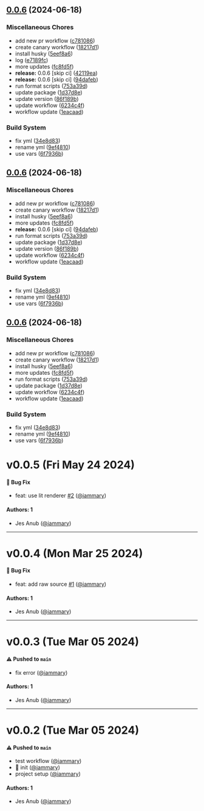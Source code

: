 ## [0.0.6](https://github.com/iammary/storybook-addon-web-component-html/compare/v0.0.5...v0.0.6) (2024-06-18)

### Miscellaneous Chores

- add new pr workflow ([c781086](https://github.com/iammary/storybook-addon-web-component-html/commit/c7810862e4f581eca4be1438bbea0a882d99e1b3))
- create canary workflow ([18217d1](https://github.com/iammary/storybook-addon-web-component-html/commit/18217d100880d45d4c1ab6a6b9ba07435b87b349))
- install husky ([5eef8a6](https://github.com/iammary/storybook-addon-web-component-html/commit/5eef8a6242928da108269486c23e1260293b9af7))
- log ([e7189fc](https://github.com/iammary/storybook-addon-web-component-html/commit/e7189fcb1ed5edb2d8095517678b1e58acc071fa))
- more updates ([fc8fd5f](https://github.com/iammary/storybook-addon-web-component-html/commit/fc8fd5f7c16b2452d7c1fbcfc65c8c7256aff720))
- **release:** 0.0.6 [skip ci] ([42119ea](https://github.com/iammary/storybook-addon-web-component-html/commit/42119eaeed1298d1bb2dc8179180d4bb171dc59c))
- **release:** 0.0.6 [skip ci] ([94dafeb](https://github.com/iammary/storybook-addon-web-component-html/commit/94dafebd1f8088c5e0eb4edbf8283a3a8c4cc971))
- run format scripts ([753a39d](https://github.com/iammary/storybook-addon-web-component-html/commit/753a39ddbfffabde7f00602f501da405d34a1e20))
- update package ([1d37d8e](https://github.com/iammary/storybook-addon-web-component-html/commit/1d37d8ef5add054e1092b00a6a2ec653bab4fbc8))
- update version ([86f189b](https://github.com/iammary/storybook-addon-web-component-html/commit/86f189b36e5744c8980c4a33e0a9f9314b4aa343))
- update workflow ([6234c4f](https://github.com/iammary/storybook-addon-web-component-html/commit/6234c4f5cafe929c68519a46822d755c0b182409))
- workflow update ([1eacaad](https://github.com/iammary/storybook-addon-web-component-html/commit/1eacaadc004164287b4cab10ffc84f26e2880947))

### Build System

- fix yml ([34e8d83](https://github.com/iammary/storybook-addon-web-component-html/commit/34e8d831f1dac2ff606a643785464b919bb521c2))
- rename yml ([9ef4810](https://github.com/iammary/storybook-addon-web-component-html/commit/9ef481011afdc155ef12a41cf726fc893584c4ca))
- use vars ([6f7936b](https://github.com/iammary/storybook-addon-web-component-html/commit/6f7936beee9e7170e9c2f44c996df80cb17072e3))

## [0.0.6](https://github.com/iammary/storybook-addon-web-component-html/compare/v0.0.5...v0.0.6) (2024-06-18)

### Miscellaneous Chores

- add new pr workflow ([c781086](https://github.com/iammary/storybook-addon-web-component-html/commit/c7810862e4f581eca4be1438bbea0a882d99e1b3))
- create canary workflow ([18217d1](https://github.com/iammary/storybook-addon-web-component-html/commit/18217d100880d45d4c1ab6a6b9ba07435b87b349))
- install husky ([5eef8a6](https://github.com/iammary/storybook-addon-web-component-html/commit/5eef8a6242928da108269486c23e1260293b9af7))
- more updates ([fc8fd5f](https://github.com/iammary/storybook-addon-web-component-html/commit/fc8fd5f7c16b2452d7c1fbcfc65c8c7256aff720))
- **release:** 0.0.6 [skip ci] ([94dafeb](https://github.com/iammary/storybook-addon-web-component-html/commit/94dafebd1f8088c5e0eb4edbf8283a3a8c4cc971))
- run format scripts ([753a39d](https://github.com/iammary/storybook-addon-web-component-html/commit/753a39ddbfffabde7f00602f501da405d34a1e20))
- update package ([1d37d8e](https://github.com/iammary/storybook-addon-web-component-html/commit/1d37d8ef5add054e1092b00a6a2ec653bab4fbc8))
- update version ([86f189b](https://github.com/iammary/storybook-addon-web-component-html/commit/86f189b36e5744c8980c4a33e0a9f9314b4aa343))
- update workflow ([6234c4f](https://github.com/iammary/storybook-addon-web-component-html/commit/6234c4f5cafe929c68519a46822d755c0b182409))
- workflow update ([1eacaad](https://github.com/iammary/storybook-addon-web-component-html/commit/1eacaadc004164287b4cab10ffc84f26e2880947))

### Build System

- fix yml ([34e8d83](https://github.com/iammary/storybook-addon-web-component-html/commit/34e8d831f1dac2ff606a643785464b919bb521c2))
- rename yml ([9ef4810](https://github.com/iammary/storybook-addon-web-component-html/commit/9ef481011afdc155ef12a41cf726fc893584c4ca))
- use vars ([6f7936b](https://github.com/iammary/storybook-addon-web-component-html/commit/6f7936beee9e7170e9c2f44c996df80cb17072e3))

## [0.0.6](https://github.com/iammary/storybook-addon-web-component-html/compare/v0.0.5...v0.0.6) (2024-06-18)

### Miscellaneous Chores

- add new pr workflow ([c781086](https://github.com/iammary/storybook-addon-web-component-html/commit/c7810862e4f581eca4be1438bbea0a882d99e1b3))
- create canary workflow ([18217d1](https://github.com/iammary/storybook-addon-web-component-html/commit/18217d100880d45d4c1ab6a6b9ba07435b87b349))
- install husky ([5eef8a6](https://github.com/iammary/storybook-addon-web-component-html/commit/5eef8a6242928da108269486c23e1260293b9af7))
- more updates ([fc8fd5f](https://github.com/iammary/storybook-addon-web-component-html/commit/fc8fd5f7c16b2452d7c1fbcfc65c8c7256aff720))
- run format scripts ([753a39d](https://github.com/iammary/storybook-addon-web-component-html/commit/753a39ddbfffabde7f00602f501da405d34a1e20))
- update package ([1d37d8e](https://github.com/iammary/storybook-addon-web-component-html/commit/1d37d8ef5add054e1092b00a6a2ec653bab4fbc8))
- update workflow ([6234c4f](https://github.com/iammary/storybook-addon-web-component-html/commit/6234c4f5cafe929c68519a46822d755c0b182409))
- workflow update ([1eacaad](https://github.com/iammary/storybook-addon-web-component-html/commit/1eacaadc004164287b4cab10ffc84f26e2880947))

### Build System

- fix yml ([34e8d83](https://github.com/iammary/storybook-addon-web-component-html/commit/34e8d831f1dac2ff606a643785464b919bb521c2))
- rename yml ([9ef4810](https://github.com/iammary/storybook-addon-web-component-html/commit/9ef481011afdc155ef12a41cf726fc893584c4ca))
- use vars ([6f7936b](https://github.com/iammary/storybook-addon-web-component-html/commit/6f7936beee9e7170e9c2f44c996df80cb17072e3))

# v0.0.5 (Fri May 24 2024)

#### 🐛 Bug Fix

- feat: use lit renderer [#2](https://github.com/iammary/storybook-addon-web-component-html/pull/2) ([@iammary](https://github.com/iammary))

#### Authors: 1

- Jes Anub ([@iammary](https://github.com/iammary))

---

# v0.0.4 (Mon Mar 25 2024)

#### 🐛 Bug Fix

- feat: add raw source [#1](https://github.com/iammary/storybook-addon-web-component-html/pull/1) ([@iammary](https://github.com/iammary))

#### Authors: 1

- Jes Anub ([@iammary](https://github.com/iammary))

---

# v0.0.3 (Tue Mar 05 2024)

#### ⚠️ Pushed to `main`

- fix error ([@iammary](https://github.com/iammary))

#### Authors: 1

- Jes Anub ([@iammary](https://github.com/iammary))

---

# v0.0.2 (Tue Mar 05 2024)

#### ⚠️ Pushed to `main`

- test workflow ([@iammary](https://github.com/iammary))
- :tada: init ([@iammary](https://github.com/iammary))
- project setup ([@iammary](https://github.com/iammary))

#### Authors: 1

- Jes Anub ([@iammary](https://github.com/iammary))
